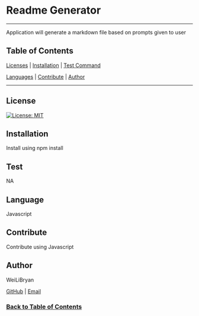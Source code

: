 # Readme Generator

--------------------------------------

Application will generate a markdown file based on prompts given to user

## Table of Contents

[Licenses](#License)    |   [Installation](#Installation)   |   [Test Command](#Test)

[Languages](#Language)  |   [Contribute](#Contribute)               |   [Author](#Author)

--------------------------------------

## License

[![License: MIT](https://img.shields.io/badge/License-MIT-yellow.svg)](https://opensource.org/licenses/MIT)

## Installation

Install using npm install

## Test

NA

## Language

Javascript

## Contribute

Contribute using Javascript

## Author

WeiLiBryan

[GitHub](https://github.com/WeiLiBryan) | [Email](wwbryan00@gmail.com)

### [Back to Table of Contents](#table-of-contents)
